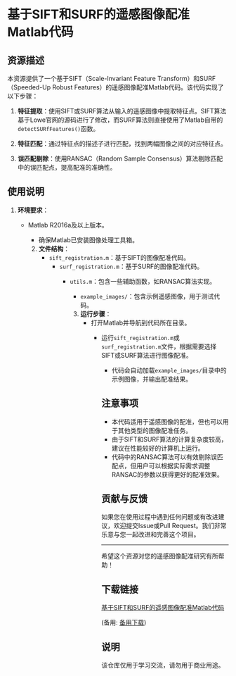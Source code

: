# 基于SIFT和SURF的遥感图像配准Matlab代码

## 资源描述

本资源提供了一个基于SIFT（Scale-Invariant Feature Transform）和SURF（Speeded-Up Robust Features）的遥感图像配准Matlab代码。该代码实现了以下步骤：

1. **特征提取**：使用SIFT或SURF算法从输入的遥感图像中提取特征点。SIFT算法基于Lowe官网的源码进行了修改，而SURF算法则直接使用了Matlab自带的`detectSURfFeatures()`函数。

2. **特征匹配**：通过特征点的描述子进行匹配，找到两幅图像之间的对应特征点。

3. **误匹配剔除**：使用RANSAC（Random Sample Consensus）算法剔除匹配中的误匹配点，提高配准的准确性。

## 使用说明

1. **环境要求**：
   - Matlab R2016a及以上版本。
      - 确保Matlab已安装图像处理工具箱。

      2. **文件结构**：
         - `sift_registration.m`：基于SIFT的图像配准代码。
            - `surf_registration.m`：基于SURF的图像配准代码。
               - `utils.m`：包含一些辅助函数，如RANSAC算法实现。
                  - `example_images/`：包含示例遥感图像，用于测试代码。

                  3. **运行步骤**：
                     - 打开Matlab并导航到代码所在目录。
                        - 运行`sift_registration.m`或`surf_registration.m`文件，根据需要选择SIFT或SURF算法进行图像配准。
                           - 代码会自动加载`example_images/`目录中的示例图像，并输出配准结果。

                           ## 注意事项

                           - 本代码适用于遥感图像的配准，但也可以用于其他类型的图像配准任务。
                           - 由于SIFT和SURF算法的计算复杂度较高，建议在性能较好的计算机上运行。
                           - 代码中的RANSAC算法可以有效剔除误匹配点，但用户可以根据实际需求调整RANSAC的参数以获得更好的配准效果。

                           ## 贡献与反馈

                           如果您在使用过程中遇到任何问题或有改进建议，欢迎提交Issue或Pull Request。我们非常乐意与您一起改进和完善这个项目。

                           ---

                           希望这个资源对您的遥感图像配准研究有所帮助！

                           ## 下载链接
                           [基于SIFT和SURF的遥感图像配准Matlab代码](https://pan.quark.cn/s/3a301e21f6be) 

                           (备用: [备用下载](https://pan.baidu.com/s/14HmedsOJDOZuKwlXPAI_8w?pwd=1234))

                           ## 说明

                           该仓库仅用于学习交流，请勿用于商业用途。
